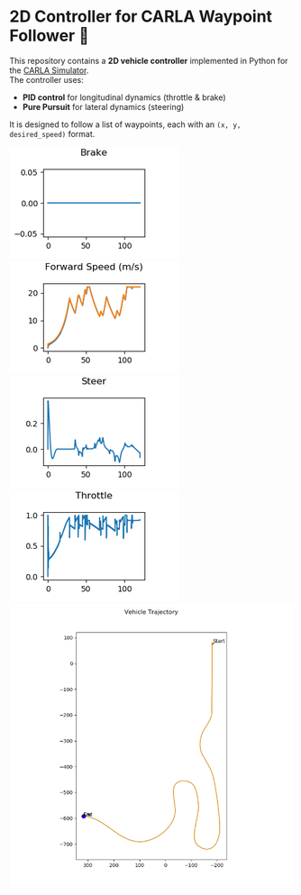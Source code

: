 # 2D Controller for CARLA Waypoint Follower 🚗

This repository contains a **2D vehicle controller** implemented in Python for the [CARLA Simulator](https://carla.org/).  
The controller uses:

- **PID control** for longitudinal dynamics (throttle & brake)  
- **Pure Pursuit** for lateral dynamics (steering)  

It is designed to follow a list of waypoints, each with an `(x, y, desired_speed)` format.

![brake_output](https://github.com/GrandEchoWhiskey/uot-self_driving_cars-labs/blob/main/Course1FinalProject/controller_output/brake_output.png)
![forward speed](https://github.com/GrandEchoWhiskey/uot-self_driving_cars-labs/blob/main/Course1FinalProject/controller_output/forward_speed.png)
![steer output](https://github.com/GrandEchoWhiskey/uot-self_driving_cars-labs/blob/main/Course1FinalProject/controller_output/steer_output.png)
![throttle output](https://github.com/GrandEchoWhiskey/uot-self_driving_cars-labs/blob/main/Course1FinalProject/controller_output/throttle_output.png)
![trajectory](https://github.com/GrandEchoWhiskey/uot-self_driving_cars-labs/blob/main/Course1FinalProject/controller_output/trajectory.png)
